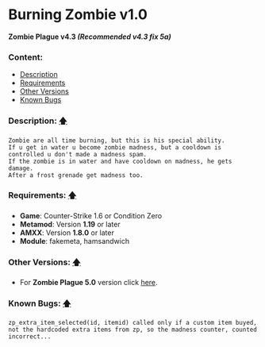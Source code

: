 # Burning Zombie v1.0
**Zombie Plague v4.3 _(Recommended v4.3 fix 5a)_**

### Content:
+ [Description](#description-)
+ [Requirements](#requirements-)
+ [Other Versions](#other-versions-)
+ [Known Bugs](#known-bugs-)

### Description: [🡅](#burning-zombie-v10)
```
Zombie are all time burning, but this is his special ability.
If u get in water u become zombie madness, but a cooldown is controlled u don't made a madness spam.
If the zombie is in water and have cooldown on madness, he gets damage.
After a frost grenade get madness too.
```

### Requirements: [🡅](#burning-zombie-v10)
+ **Game**: Counter-Strike 1.6 or Condition Zero
+ **Metamod**: Version **1.19** or later
+ **AMXX**: Version **1.8.0** or later
+ **Module**: fakemeta, hamsandwich

### Other Versions: [🡅](#burning-zombie-v10)
+ For **Zombie Plague 5.0** version click [here](../%5BZP50%5D%20Class%20-%20Burning%20Zombie).

### Known Bugs: [🡅](#burning-zombie-v10)
```
zp_extra_item_selected(id, itemid) called only if a custom item buyed,
not the hardcoded extra items from zp, so the madness counter, counted incorrect...
```
